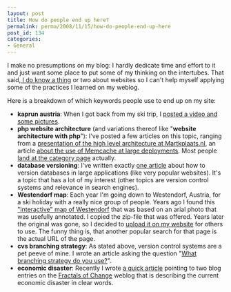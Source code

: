 ```yaml
---
layout: post
title: How do people end up here?
permalink: perma/2008/11/15/how-do-people-end-up-here
post_id: 134
categories: 
- General
---
```


I make no presumptions on my blog: I hardly dedicate time and effort to it and just want some place to put some of my thinking on the intertubes. That said,<a href="http://www.linkedin.com/pub/dir/jilles/oldenbeuving"> I do know a thing</a> or two about websites so I can't help myself applying some of the practices I learned on my weblog.

Here is a breakdown of which keywords people use to end up on my site:

* **kaprun austria**: When I got back from my ski trip, I <a
  href="{{site.baseurl}}/perma/2006/12/27/got-back-from-kaprun-austria/">posted
  a video and some pictures</a>.
* **php website architecture**  (and variations thereof like "**website
  architecture with php**"):  I've posted a few articles on this topic, ranging
  from a <a
  href="{{site.baseurl}}/perma/2008/04/28/pfcongrez_marktplaats_architecture/
  ">presentation of the high level architecture at Martkplaats.nl</a>, an
  article <a
  href="{{site.baseurl}}/perma/2007/05/29/memcached-discussions-bloglines-facebook/">about
  the use of Memcache at large deployments</a>. Most people <a
  href="{{site.baseurl}}/perma/category/website-architecture/">land at the
  category page</a> actually.
* **database versioning**: I've written exactly <a
  href="{{site.baseurl}}/perma/2003/10/17/database-versioning-techniques/">one
  article</a> about how to version databases in large applications (like very
  popular websites). It's a topic that has a lot of my interest (other topics
  are version control systems and relevance in search engines).
* **Westendorf map**: Each year I'm going down to Westendorf, Austria, for a
  ski holiday with a really nice group of people. Years ago I found this <a
  href="{{site.baseurl}}/wp-content/westendorf-map/">"interactive" map of
  Westendorf</a> that was based on an arial photo that was usefully annotated.
  I copied the zip-file that was offered. Years later the original was gone, so
  I decided to <a href="{{site.baseurl}}/wp-content/westendorf-map/">upload it
  on my website</a> for others to use. The funny thing is, that another popular
  search for that page is the actual URL of the page.
* **cvs branching strategy**: As stated above, version control systems are a
  pet peeve of mine. I wrote an article asking the question "<a
  href="{{site.baseurl}}/perma/2004/10/06/what-branching-strategy-do-you-use/">What
  branching strategy do you use?</a>". 
* **economic disaster**: Recently I wrote <a
  href="{{site.baseurl}}/perma/2008/11/08/economic-disaster-seriously/">a quick
  article</a> pointing to two blog entries on the <a
  href="http://blog.tomevslin.com/">Fractals of Change</a> weblog that is
  describing the current economic disaster in clear words.






